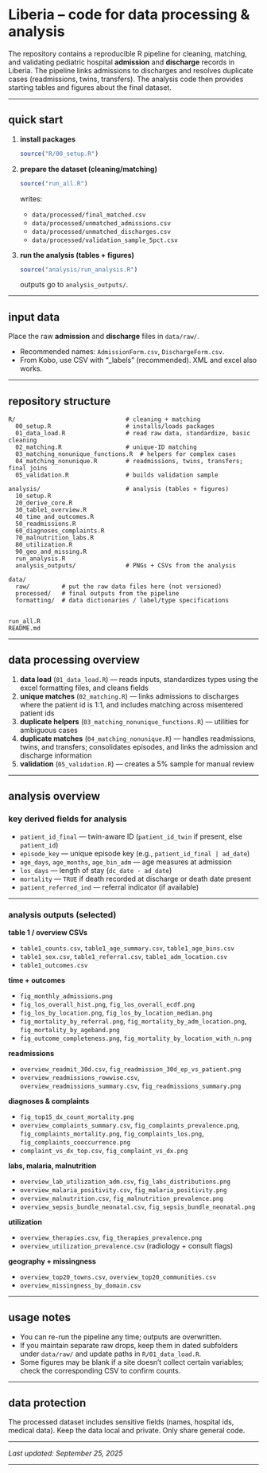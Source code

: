 # Liberia – code for data processing & analysis

The repository contains a reproducible R pipeline for cleaning, matching, and validating pediatric hospital **admission** and **discharge** records in Liberia. The pipeline links admissions to discharges and resolves duplicate cases (readmissions, twins, transfers). The analysis code then provides starting tables and figures about the final dataset.

---

## quick start

1. **install packages**

   ```r
   source("R/00_setup.R")
   ```

2. **prepare the dataset (cleaning/matching)**

   ```r
   source("run_all.R")
   ```

   writes:

   * `data/processed/final_matched.csv`
   * `data/processed/unmatched_admissions.csv`
   * `data/processed/unmatched_discharges.csv`
   * `data/processed/validation_sample_5pct.csv`

3. **run the analysis (tables + figures)**

   ```r
   source("analysis/run_analysis.R")
   ```

   outputs go to `analysis_outputs/`.

---

## input data

Place the raw **admission** and **discharge** files in `data/raw/`.

* Recommended names: `AdmissionForm.csv`, `DischargeForm.csv`.
* From Kobo, use CSV with “_labels” (recommended). XML and excel also works.

---

## repository structure

```
R/                               # cleaning + matching
  00_setup.R                     # installs/loads packages
  01_data_load.R                 # read raw data, standardize, basic cleaning
  02_matching.R                  # unique-ID matching
  03_matching_nonunique_functions.R  # helpers for complex cases
  04_matching_nonunique.R        # readmissions, twins, transfers; final joins
  05_validation.R                # builds validation sample

analysis/                        # analysis (tables + figures)
  10_setup.R
  20_derive_core.R
  30_table1_overview.R
  40_time_and_outcomes.R
  50_readmissions.R
  60_diagnoses_complaints.R
  70_malnutrition_labs.R
  80_utilization.R
  90_geo_and_missing.R
  run_analysis.R
  analysis_outputs/              # PNGs + CSVs from the analysis

data/
  raw/         # put the raw data files here (not versioned)
  processed/   # final outputs from the pipeline
  formatting/  # data dictionaries / label/type specifications


run_all.R
README.md
```

---

## data processing overview

1. **data load** (`01_data_load.R`) — reads inputs, standardizes types using the
   excel formatting files, and cleans fields
2. **unique matches** (`02_matching.R`) — links admissions to discharges where
   the patient id is 1:1, and includes matching across misentered patient ids
3. **duplicate helpers** (`03_matching_nonunique_functions.R`) — utilities for
   ambiguous cases
4. **duplicate matches** (`04_matching_nonunique.R`) — handles readmissions,
   twins, and transfers; consolidates episodes, and links the admission and discharge information
5. **validation** (`05_validation.R`) — creates a 5% sample for manual review

---

## analysis overview
### key derived fields for analysis

* `patient_id_final` — twin-aware ID (`patient_id_twin` if present, else `patient_id`)
* `episode_key` — unique episode key (e.g., `patient_id_final | ad_date`)
* `age_days`, `age_months`, `age_bin_adm` — age measures at admission
* `los_days` — length of stay (`dc_date - ad_date`)
* `mortality` — `TRUE` if death recorded at discharge or death date present
* `patient_referred_ind` — referral indicator (if available)

---

### analysis outputs (selected)

**table 1 / overview CSVs**

* `table1_counts.csv`, `table1_age_summary.csv`, `table1_age_bins.csv`
* `table1_sex.csv`, `table1_referral.csv`, `table1_adm_location.csv`
* `table1_outcomes.csv`

**time + outcomes**

* `fig_monthly_admissions.png`
* `fig_los_overall_hist.png`, `fig_los_overall_ecdf.png`
* `fig_los_by_location.png`, `fig_los_by_location_median.png`
* `fig_mortality_by_referral.png`, `fig_mortality_by_adm_location.png`, `fig_mortality_by_ageband.png`
* `fig_outcome_completeness.png`, `fig_mortality_by_location_with_n.png`

**readmissions**

* `overview_readmit_30d.csv`, `fig_readmission_30d_ep_vs_patient.png`
* `overview_readmissions_rowwise.csv`, `overview_readmissions_summary.csv`, `fig_readmissions_summary.png`

**diagnoses & complaints**

* `fig_top15_dx_count_mortality.png`
* `overview_complaints_summary.csv`, `fig_complaints_prevalence.png`, `fig_complaints_mortality.png`,
  `fig_complaints_los.png`, `fig_complaints_cooccurrence.png`
* `complaint_vs_dx_top.csv`, `fig_complaint_vs_dx.png`

**labs, malaria, malnutrition**

* `overview_lab_utilization_adm.csv`, `fig_labs_distributions.png`
* `overview_malaria_positivity.csv`, `fig_malaria_positivity.png`
* `overview_malnutrition.csv`, `fig_malnutrition_prevalence.png`
* `overview_sepsis_bundle_neonatal.csv`, `fig_sepsis_bundle_neonatal.png`

**utilization**

* `overview_therapies.csv`, `fig_therapies_prevalence.png`
* `overview_utilization_prevalence.csv` (radiology + consult flags)

**geography + missingness**

* `overview_top20_towns.csv`, `overview_top20_communities.csv`
* `overview_missingness_by_domain.csv`

---

## usage notes

* You can re-run the pipeline any time; outputs are overwritten.
* If you maintain separate raw drops, keep them in dated subfolders under
  `data/raw/` and update paths in `R/01_data_load.R`.
* Some figures may be blank if a site doesn’t collect certain variables;
  check the corresponding CSV to confirm counts.

---

## data protection

The processed dataset includes sensitive fields (names, hospital ids, medical data). Keep the data local and private. Only share general code.

---

*Last updated: September 25, 2025*

---
